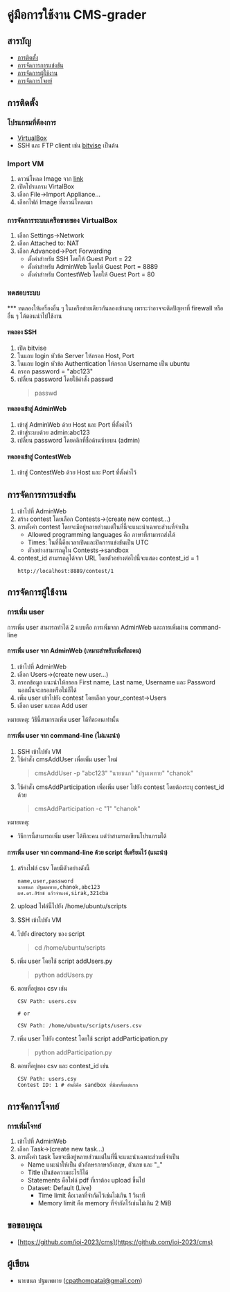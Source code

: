 # คู่มือการใช้งาน CMS-grader

## สารบัญ

- [การติดตั้ง](#การติดตั้ง)
- [การจัดการการแข่งขัน](#การจัดการการแข่งขัน)
- [การจัดการผู้ใช้งาน](#การจัดการผู้ใช้งาน)
- [การจัดการโจทย์](#การจัดการโจทย์)

## การติดตั้ง

### โปรแกรมที่ต้องการ

- [VirtualBox](https://www.virtualbox.org/wiki/Downloads)
- SSH และ FTP client เช่น [bitvise](https://www.bitvise.com/ssh-client-download) เป็นต้น

### Import VM

1. ดาวน์โหลด Image จาก [link](https://drive.google.com/drive/folders/1HhSi61-2rsKSy5Oz6VBKIoaiUKs9YLE4?usp=sharing)
1. เปิดโปรแกรม VirtalBox
1. เลือก File->Import Appliance...
1. เลือกไฟล์ Image ที่ดาวน์โหลดมา

### การจัดการระบบเครือขายของ VirtualBox

1. เลือก Settings->Network
1. เลือก Attached to: NAT
1. เลือก Advanced->Port Forwarding
    - ตั้งค่าสำหรับ SSH โดยให้ Guest Port = 22
    - ตั้งค่าสำหรับ AdminWeb โดยให้ Guest Port = 8889
    - ตั้งค่าสำหรับ ContestWeb โดยให้ Guest Port = 80

### ทดสอบระบบ
*** ทดลองให้เครื่องอื่น ๆ ในเครือข่ายเดียวกันลองเข้ามาดู เพราะว่าอาจจะติดปัญหาที่ firewall หรืออื่น ๆ ได้ตอนนำไปใช้งาน

#### ทดลอง SSH

1. เปิด bitvise
1. ในแถบ login หัวข้อ Server ให้กรอก Host, Port
1. ในแถบ login หัวข้อ Authentication ให้กรอก Username เป็น ubuntu
1. กรอก password = "abc123"
1. เปลี่ยน password โดยใช้คำสั่ง passwd
    >passwd

#### ทดลองเข้าสู่ AdminWeb

1. เข้าสู่ AdminWeb ด้วย Host และ Port ที่ตั้งค่าไว้
1. เข้าสู่ระบบด้วย admin:abc123
1. เปลี่ยน password โดยคลิกที่ชื่อด้านซ้ายบน (admin)

#### ทดลองเข้าสู่ ContestWeb

1. เข้าสู่ ContestWeb ด้วย Host และ Port ที่ตั้งค่าไว้

## การจัดการการแข่งขัน

1. เข้าไปที่ AdminWeb
1. สร้าง contest โดยเลือก Contests->(create new contest...)
1. การตั้งค่า contest โดยจะมีอยู่หลายส่วนแต่ในที่นี้จะแนะนำเฉพาะส่วนที่จำเป็น
    - Allowed programming languages คือ ภาษาที่สามารถส่งได้
    - Times: ในที่นี้คือเวลาเปิดและปิดการแข่งขันเป็น UTC
    - ตัวอย่างสามารถดูใน Contests->sandbox
1. contest_id สามารถดูได้จาก URL โดยตัวอย่างต่อไปนี้จะแสดง contest_id = 1
    ```
    http://localhost:8889/contest/1
    ```

## การจัดการผู้ใช้งาน

### การเพิ่ม user

การเพิ่ม user สามารถทำได้ 2 แบบคือ การเพิ่มจาก AdminWeb และการเพิ่มผ่าน command-line

#### การเพิ่ม user จาก AdminWeb (เหมาะสำหรับเพิ่มทีละคน)

1. เข้าไปที่ AdminWeb
1. เลือก Users->(create new user...)
1. กรอกข้อมูล แนะนำให้กรอก First name, Last name, Username และ Password นอกนั้นจะกรอกหรือไม่ก็ได้
1. เพิ่ม user เข้าไปยัง contest โดยเลือก your_contest->Users
1. เลือก user และกด Add user

หมายเหตุ: วิธีนี้สามารถเพิ่ม user ได้ทีละคนเท่านั้น

#### การเพิ่ม user จาก command-line (ไม่แนะนำ)

1. SSH เข้าไปยัง VM
1. ใช้คำสั่ง cmsAddUser เพื่อเพิ่ม user ใหม่
    >cmsAddUser -p "abc123" "นายชนก" "ปฐมเพทาย" "chanok"
1. ใช้คำสั่ง cmsAddParticipation เพื่อเพิ่ม user ไปยัง contest โดยต้องระบุ contest_id ด้วย
    >cmsAddParticipation -c "1" "chanok"

หมายเหตุ:
- วิธีการนี้สามารถเพิ่ม user ได้ทีละคน แต่ว่าสามารถเขียนโปรแกรมได้

#### การเพิ่ม user จาก command-line ด้วย script ที่เตรียมไว้ (แนะนำ)

1. สร้างไฟล์ csv โดยมีตัวอย่างดังนี้
    ```csv
    name,user,password
    นายชนก ปฐมเพทาย,chanok,abc123
    ผศ.ดร.สิรักข์ แก้วจำนงค์,sirak,321cba
    ```

1. upload ไฟล์นี้ไปยัง /home/ubuntu/scripts
1. SSH เข้าไปยัง VM
1. ไปยัง directory ของ script
    >cd /home/ubuntu/scripts
1. เพิ่ม user โดยใช้ script addUsers.py
    >python addUsers.py
1. ตอบที่อยู่ของ csv เช่น
    ```
    CSV Path: users.csv

    # or

    CSV Path: /home/ubuntu/scripts/users.csv
    ```
1. เพิ่ม user ไปยัง contest โดยใช้ script addParticipation.py
    >python addParticipation.py
1. ตอบที่อยู่ของ csv และ contest_id เช่น
    ```
    CSV Path: users.csv
    Contest ID: 1 # อันนี้คือ sandbox ที่มีมาตั้งแต่แรก
    ```

## การจัดการโจทย์

### การเพิ่มโจทย์

1. เข้าไปที่ AdminWeb
1. เลือก Task->(create new task...)
1. การตั้งค่า task โดยจะมีอยู่หลายส่วนแต่ในที่นี้จะแนะนำเฉพาะส่วนที่จำเป็น
    - Name แนะนำให้เป็น ตัวอักษรภาษาอังกฤษ, ตัวเลข และ "_"
    - Title เป็นข้อความอะไรก็ได้
    - Statements คือไฟล์ pdf ที่เราต้อง upload ขึ้นไป
    - Dataset: Default (Live)
        - Time limit คือเวลาที่จำกัดไว้เช่นไม่เกิน 1 วินาที
        - Memory limit คือ memory ที่จำกัดไว้เช่นไม่เกิน 2 MiB

## ขอขอบคุณ

- [https://github.com/ioi-2023/cms](https://github.com/ioi-2023/cms)

## ผู้เขียน

- นายชนก ปฐมเพทาย (cpathompatai@gmail.com)
